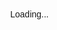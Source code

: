 <!DOCTYPE html>
<html lang="en">
<head>
 <meta charset="UTF-8">
 <meta name="viewport" content="width=device-width, initial-scale=1.0">
 <link rel="stylesheet" href="styles.css">
 <title>Lodingscreen</title>
</head>
<body>
 <div class="loader">Loading...</div>
 <div class="content">
   <a href="https://">
 </div>
    <style>
        body {
 margin: 0;
 font-family: Arial, sans-serif;
}

.loader {
 display: flex;
 justify-content: center;
 align
    </style>
</body>
</html>
